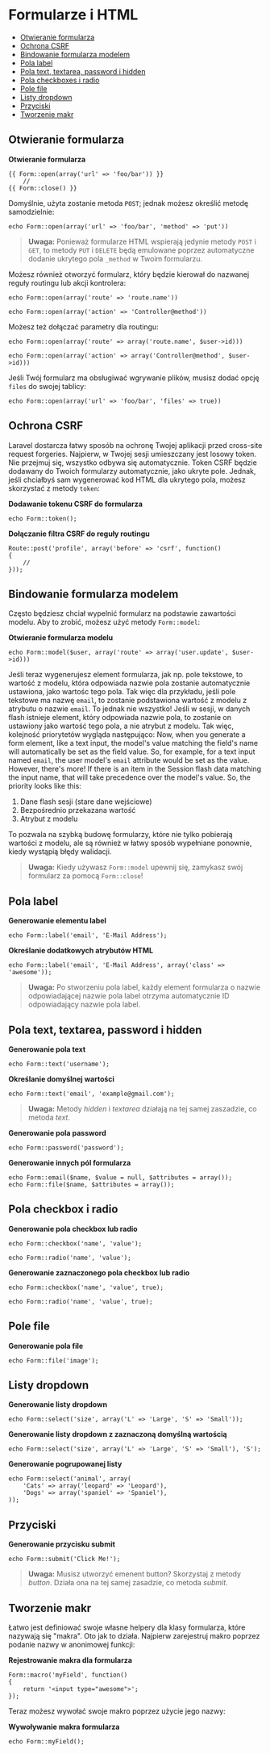 # Formularze i HTML

- [Otwieranie formularza](#opening-a-form)
- [Ochrona CSRF](#csrf-protection)
- [Bindowanie formularza modelem](#form-model-binding)
- [Pola label](#labels)
- [Pola text, textarea, password i hidden](#text)
- [Pola checkboxes i radio](#checkboxes-and-radio-buttons)
- [Pole file](#file-input)
- [Listy dropdown](#drop-down-lists)
- [Przyciski](#buttons)
- [Tworzenie makr](#custom-macros)

<a name="opening-a-form"></a>
## Otwieranie formularza

**Otwieranie formularza**

	{{ Form::open(array('url' => 'foo/bar')) }}
		//
	{{ Form::close() }}

Domyślnie, użyta zostanie metoda `POST`; jednak możesz określić metodę samodzielnie:

	echo Form::open(array('url' => 'foo/bar', 'method' => 'put'))

> **Uwaga:** Ponieważ formularze HTML wspierają jedynie metody `POST` i `GET`, to metody `PUT` i `DELETE` będą emulowane poprzez automatyczne dodanie ukrytego pola `_method` w Twoim formularzu.

Możesz również otworzyć formularz, który będzie kierował do nazwanej reguły routingu lub akcji kontrolera:

	echo Form::open(array('route' => 'route.name'))

	echo Form::open(array('action' => 'Controller@method'))

Możesz też dołączać parametry dla routingu:

	echo Form::open(array('route' => array('route.name', $user->id)))

	echo Form::open(array('action' => array('Controller@method', $user->id)))

Jeśli Twój formularz ma obsługiwać wgrywanie plików, musisz dodać opcję `files` do swojej tablicy:

	echo Form::open(array('url' => 'foo/bar', 'files' => true))

<a name="csrf-protection"></a>
## Ochrona CSRF

Laravel dostarcza łatwy sposób na ochronę Twojej aplikacji przed cross-site request forgeries. Najpierw, w Twojej sesji umieszczany jest losowy token. Nie przejmuj się, wszystko odbywa się automatycznie. Token CSRF będzie dodawany do Twoich formularzy automatycznie, jako ukryte pole. Jednak, jeśli chciałbyś sam wygenerować kod HTML dla ukrytego pola, możesz skorzystać z metody `token`:

**Dodawanie tokenu CSRF do formularza**

	echo Form::token();

**Dołączanie filtra CSRF do reguły routingu**

	Route::post('profile', array('before' => 'csrf', function()
	{
		//
	}));

<a name="form-model-binding"></a>
## Bindowanie formularza modelem

Często będziesz chciał wypelnić formularz na podstawie zawartości modelu. Aby to zrobić, możesz użyć metody `Form::model`:

**Otwieranie formularza modelu**

	echo Form::model($user, array('route' => array('user.update', $user->id)))

Jeśli teraz wygenerujesz element formularza, jak np. pole tekstowe, to wartość z modelu, która odpowiada nazwie pola zostanie automatycznie ustawiona, jako wartośc tego pola. Tak więc dla przykładu, jeśli pole tekstowe ma nazwę `email`, to zostanie podstawiona wartość z modelu z atrybutu o nazwie `email`. To jednak nie wszystko! Jeśli w sesji, w danych flash istnieje element, który odpowiada nazwie pola, to zostanie on ustawiony jako wartość tego pola, a nie atrybut z modelu. Tak więc, kolejność priorytetów wygląda następująco:
Now, when you generate a form element, like a text input, the model's value matching the field's name will automatically be set as the field value. So, for example, for a text input named `email`, the user model's `email` attribute would be set as the value. However, there's more! If there is an item in the Session flash data matching the input name, that will take precedence over the model's value. So, the priority looks like this:

1. Dane flash sesji (stare dane wejściowe)
2. Bezpośrednio przekazana wartość
3. Atrybut z modelu

To pozwala na szybką budowę formularzy, które nie tylko pobierają wartości z modelu, ale są również w łatwy sposób wypełniane ponownie, kiedy wystąpią błędy walidacji.

> **Uwaga:** Kiedy używasz `Form::model` upewnij się, zamykasz swój formularz za pomocą `Form::close`!

<a name="labels"></a>
## Pola label

**Generowanie elementu label**

	echo Form::label('email', 'E-Mail Address');

**Określanie dodatkowych atrybutów HTML**

	echo Form::label('email', 'E-Mail Address', array('class' => 'awesome'));

> **Uwaga:** Po stworzeniu pola label, każdy element formularza o nazwie odpowiadającej nazwie pola label otrzyma automatycznie ID odpowiadający nazwie pola label.

<a name="text"></a>
## Pola text, textarea, password i hidden

**Generowanie pola text**

	echo Form::text('username');

**Określanie domyślnej wartości**

	echo Form::text('email', 'example@gmail.com');

> **Uwaga:** Metody *hidden* i *textarea* działają na tej samej zaszadzie, co metoda *text*.

**Generowanie pola password**

	echo Form::password('password');
	
**Generowanie innych pól formularza**

	echo Form::email($name, $value = null, $attributes = array());
	echo Form::file($name, $attributes = array());
	
<a name="checkboxes-and-radio-buttons"></a>
## Pola checkbox i radio

**Generowanie pola checkbox lub radio**

	echo Form::checkbox('name', 'value');
	
	echo Form::radio('name', 'value');

**Generowanie zaznaczonego pola checkbox lub radio**

	echo Form::checkbox('name', 'value', true);
	
	echo Form::radio('name', 'value', true);

<a name="file-input"></a>
## Pole file

**Generowanie pola file**

	echo Form::file('image');

<a name="drop-down-lists"></a>
## Listy dropdown

**Generowanie listy dropdown**

	echo Form::select('size', array('L' => 'Large', 'S' => 'Small'));

**Generowanie listy dropdown z zaznaczoną domyślną wartością**

	echo Form::select('size', array('L' => 'Large', 'S' => 'Small'), 'S');

**Generowanie pogrupowanej listy**

	echo Form::select('animal', array(
		'Cats' => array('leopard' => 'Leopard'),
		'Dogs' => array('spaniel' => 'Spaniel'),
	));

<a name="buttons"></a>
## Przyciski

**Generowanie przycisku submit**

	echo Form::submit('Click Me!');

> **Uwaga:** Musisz utworzyć emenent button? Skorzystaj z metody *button*. Działa ona na tej samej zasadzie, co metoda *submit*.

<a name="custom-macros"></a>
## Tworzenie makr

Łatwo jest definiować swoje własne helpery dla klasy formularza, które nazywają się "makra". Oto jak to działa. Najpierw zarejestruj makro poprzez podanie nazwy w anonimowej funkcji:

**Rejestrowanie makra dla formularza**

	Form::macro('myField', function()
	{
		return '<input type="awesome">';
	});

Teraz możesz wywołać swoje makro poprzez użycie jego nazwy:

**Wywoływanie makra formularza**

	echo Form::myField();
